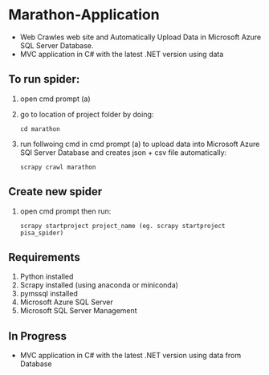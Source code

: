 # Marathon-Application
 * Web Crawles web site and Automatically Upload Data in Microsoft Azure SQL Server Database.
 * MVC application in C# with the latest .NET version using data


## To run spider:

1. open cmd prompt (a)

2. go to location of project folder by doing:
   ```
   cd marathon
   ```
   
3. run follwoing cmd in cmd prompt (a) to upload data into Microsoft Azure SQl Server Database
   and creates json + csv file automatically:
   ```
   scrapy crawl marathon
   ```
   
## Create new spider

1. open cmd prompt then run:
   ```
   scrapy startproject project_name (eg. scrapy startproject pisa_spider)
   ```
   
## Requirements 

1. Python installed
2. Scrapy installed (using anaconda or miniconda)
3. pymssql installed
4. Microsoft Azure SQL Server
5. Microsoft SQL Server Management

 ## In Progress
 * MVC application in C# with the latest .NET version using data from Database
